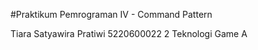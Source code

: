 #Praktikum Pemrograman IV - Command Pattern

Tiara Satyawira Pratiwi  5220600022
2 Teknologi Game A
